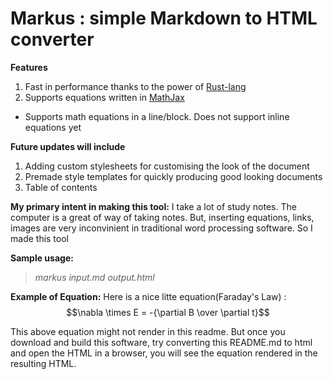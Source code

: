 # Markus : simple Markdown to HTML converter

**Features**

1. Fast in performance thanks to the power of [Rust-lang](https://www.rust-lang.org/)
2. Supports equations written in [MathJax](https://www.mathjax.org/)
  * Supports math equations in a line/block. Does not support inline equations yet

**Future updates will include**

1. Adding custom stylesheets for customising the look of the document
2. Premade style templates for quickly producing good looking documents
3. Table of contents

**My primary intent in making this tool:** I take a lot of study notes. The computer is a great of way of taking notes. But, inserting equations, links, images are very inconvinient in traditional word processing software. So I made this tool

**Sample usage:**
>*markus input.md output.html*

**Example of Equation:**
Here is a nice litte equation(Faraday's Law) : $$\nabla \times E = -{\partial B \over \partial t}$$

This above equation might not render in this readme. But once you download and build this software, try converting this README.md to html and open the HTML in a browser, you will see the equation rendered in the resulting HTML.
